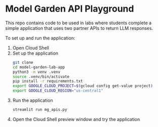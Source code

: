 # Model Garden API Playground

This repo contains code to be used in labs where students complete a simple
application that uses two partner APIs to return LLM responses.

To set up and run the application:

1. Open Cloud Shell
2. Set up the application
   ```bash
   git clone
   cd model-garden-lab-app
   python3 -m venv .venv
   source .venv/bin/activate
   pip install -r requirements.txt
   export GOOGLE_CLOUD_PROJECT=$(gcloud config get-value project)
   export GOOGLE_CLOUD_REGION="us-central1"
   ```
3. Run the application
   ```bash
   streamlit run mg_apis.py
   ```
4. Open the Cloud Shell preview window and try the application
